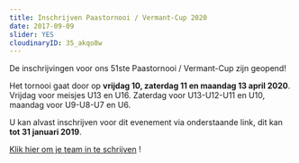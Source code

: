 ```yaml
---
title: Inschrijven Paastornooi / Vermant-Cup 2020
date: 2017-09-09
slider: YES
cloudinaryID: 35_akqo8w
---
```


De inschrijvingen voor ons 51ste Paastornooi / Vermant-Cup zijn geopend!

Het tornooi gaat door op **vrijdag 10, zaterdag 11 en maandag 13 april 2020**. Vrijdag voor meisjes U13 en U16. Zaterdag voor U13-U12-U11 en U10, maandag voor U9-U8-U7 en U6.

U kan alvast inschrijven voor dit evenement via onderstaande link, dit kan **tot 31 januari 2019**.

[Klik hier om je team in te schrijven](https://www.kkontichfc.be/jeugd/paastornooi/online-registratie/ "Klik hier om je team in te schrijven") !
